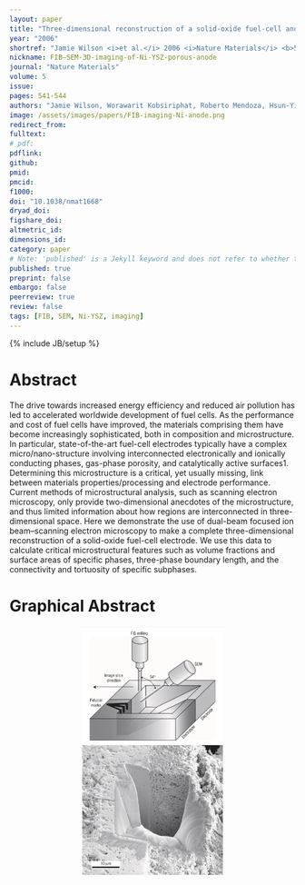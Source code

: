 ```yaml
---
layout: paper
title: "Three-dimensional reconstruction of a solid-oxide fuel-cell anode"
year: "2006"
shortref: "Jamie Wilson <i>et al.</i> 2006 <i>Nature Materials</i> <b>5</b> 541-544"
nickname: FIB–SEM-3D-imaging-of-Ni-YSZ-porous-anode
journal: "Nature Materials"
volume: 5
issue: 
pages: 541-544
authors: "Jamie Wilson, Worawarit Kobsiriphat, Roberto Mendoza, Hsun-Yi Chen, Jon M. Hiller, Dean J. Miller, Katsuyo Thornton, Peter W. Voorhees, Stuart B. Adler and Scott A. Barnett"
image: /assets/images/papers/FIB-imaging-Ni-anode.png
redirect_from: 
fulltext: 
# pdf: 
pdflink: 
github: 
pmid: 
pmcid: 
f1000: 
doi: "10.1038/nmat1668"
dryad_doi:
figshare_doi: 
altmetric_id:
dimensions_id:
category: paper
# Note: 'published' is a Jekyll keyword and does not refer to whether the paper is published, but rather to whether this Markdown should be part of the rendered site.
published: true
preprint: false
embargo: false
peerreview: true
review: false
tags: [FIB, SEM, Ni-YSZ, imaging]
---
```

{% include JB/setup %}

# Abstract 

The drive towards increased energy efficiency and reduced air pollution has led to accelerated worldwide development of fuel cells. As the performance and cost
 of fuel cells have improved, the materials comprising them have become increasingly sophisticated, both in composition and microstructure. In particular,
 state-of-the-art fuel-cell electrodes typically have a complex micro/nano-structure involving interconnected electronically and ionically conducting phases,
 gas-phase porosity, and catalytically active surfaces1. Determining this microstructure is a critical, yet usually missing, link between materials
 properties/processing and electrode performance. Current methods of microstructural analysis, such as scanning electron microscopy, only provide two-dimensional
 anecdotes of the microstructure, and thus limited information about how regions are interconnected in three-dimensional space. Here we demonstrate the use of
 dual-beam focused ion beam–scanning electron microscopy to make a complete three-dimensional reconstruction of a solid-oxide fuel-cell electrode. We use this
 data to calculate critical microstructural features such as volume fractions and surface areas of specific phases, three-phase boundary length, and the
 connectivity and tortuosity of specific subphases.

# Graphical Abstract

<p align="center">
<img src="/assets/images/papers/FIB-imaging-Ni-anode.png" width="50%">
</p>
